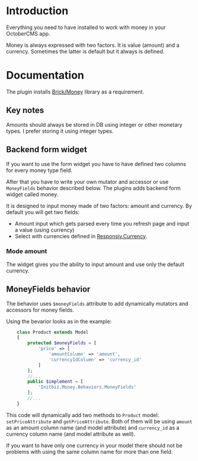 # Introduction
Everything you need to have installed to work with money in your OctoberCMS app.

Money is always expressed with two factors. It is value (amount) and a currency. Sometimes the latter is default but it always is defined.

# Documentation

The plugin installs [Brick/Money](https://github.com/brick/money) library as a requirement.

## Key notes
Amounts should always be stored in DB using integer or other monetary types. I prefer storing it using integer types.

## Backend form widget
If you want to use the form widget you have to have defined two columns for every money type field.

After that you have to write your own mutator and accessor or use `MoneyFields` behavior described below.
The plugins adds backend form widget called money.

It is designed to input money made of two factors: amount and currency. By default you will get two fields:

* Amount input which gets parsed every time you refresh page and input a value (using currency)
* Select with currencies defined in [Responsiv.Currency](https://octobercms.com/plugin/responsiv-currency).

### Mode amount
The widget gives you the ability to input amount and use only the default currency.

## MoneyFields behavior
The behavior uses `$moneyFields` attribute to add dynamically mutators and accessors for money fields.

Using the bevarior looks as in the example:

```php
    class Product extends Model
    {
        protected $moneyFields = [
            'price' => [
                'amountColumn' => 'amount',
                'currencyIdColumn' => 'currency_id'
            ]
        ];
        //...
        public $implement = [
            'Initbiz.Money.Behaviors.MoneyFields'
        ];
        //...
    }
```

This code will dynamically add two methods to `Product` model: `setPriceAttribute` and `getPriceAttribute`. Both of them will be using `amount` as an amount column name (and model attribute) and `currency_id` as a currency column name (and model attribute as well).

If you want to have only one currency in your model there should not be problems with using the same column name for more than one field.

